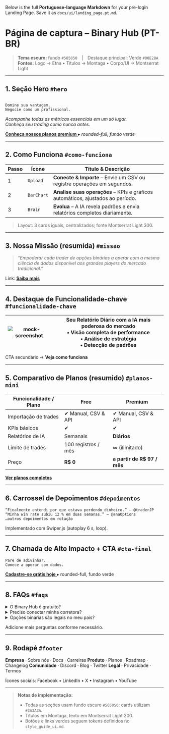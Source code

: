Below is the full **Portuguese-language Markdown** for your pre-login Landing Page.
Save it as `docs/ui/landing_page.pt.md`.


# Página de captura – Binary Hub (PT-BR)

> **Tema escuro:** fundo `#505050` | Destaque principal: Verde `#00E28A`  
> **Fontes:** Logo → Etna • Títulos → Montaga • Corpo/UI → Montserrat Light

---

## 1. Seção Hero  `#hero`

```

Domine sua vantagem.
Negocie como um profissional.

```

*Acompanhe todas as métricas essenciais em um só lugar.  
Conheça seu trading como nunca antes.*

[ **Conheça nossos planos premium** ]( /plans ) ▸ *rounded-full, fundo verde*

---

## 2. Como Funciona  `#como-funciona`

| Passo | Ícone      | Título & Descrição                                                               |
|-------|-----------|----------------------------------------------------------------------------------|
| 1     | `Upload`  | **Conecte & Importe** – Envie um CSV ou registre operações em segundos.           |
| 2     | `BarChart`| **Analise suas operações** – KPIs e gráficos automáticos, ajustados ao período.    |
| 3     | `Brain`   | **Evolua** – A IA revela padrões e envia relatórios completos diariamente.        |

> Layout: 3 cards iguais, centralizados; fonte Montserrat Light 300.

---

## 3. Nossa Missão (resumida)  `#missao`

> *“Empoderar cada trader de opções binárias a operar com a mesma ciência de dados disponível aos grandes players do mercado tradicional.”*

Link: **[Saiba mais]( /about )**

---

## 4. Destaque de Funcionalidade-chave  `#funcionalidade-chave`

| ![mock-screenshot](/img/ai-report-mock.png) | **Seu Relatório Diário com a IA mais poderosa do mercado**  <br> • Visão completa de performance  <br> • Análise de estratégia  <br> • Detecção de padrões |
|--------------------------------------------|---------------------------------------------------------------------------------------------------------------------------------------|

CTA secundário → **Veja como funciona**

---

## 5. Comparativo de Planos (resumido)  `#planos-mini`

| Funcionalidade / Plano     | **Free**                  | **Premium**                |
|----------------------------|---------------------------|----------------------------|
| Importação de trades       | ✔ Manual, CSV & API       | ✔ Manual, CSV & API        |
| KPIs básicos               | ✔                         | ✔                          |
| Relatórios de IA           | Semanais                  | **Diários**                |
| Limite de trades           | 100 registros / mês       | ∞ (ilimitado)              |
| Preço                      | **R$ 0**                  | **a partir de R$ 97 / mês**|

[ **Ver planos completos** ]( /plans )

---

## 6. Carrossel de Depoimentos  `#depoimentos`

```text
“Finalmente entendi por que estava perdendo dinheiro.” — @traderJP
“Minha win rate subiu 12 % em duas semanas.” — @anaOptions
…outros depoimentos em rotação
```

Implementado com Swiper.js (autoplay 6 s, loop).

---

## 7. Chamada de Alto Impacto + CTA  `#cta-final`

```
Pare de adivinhar.  
Comece a operar com dados.
```

[ **Cadastre-se grátis hoje** ](/auth/register) ▸ rounded-full, fundo verde

---

## 8. FAQs  `#faqs`

<details>
<summary>O Binary Hub é gratuito?</summary>
Sim. O plano Free permite até 100 trades por mês com KPIs essenciais.
</details>

<details>
<summary>Preciso conectar minha corretora?</summary>
Não. Você pode simplesmente fazer upload de um CSV ou inserir manualmente.
</details>

<details>
<summary>Opções binárias são legais no meu país?</summary>
A regulamentação varia. Verifique as leis locais e opere com responsabilidade.
</details>

Adicione mais perguntas conforme necessário.

---

## 9. Rodapé  `#footer`

**Empresa**  ·  Sobre nós · Docs · Carreiras
**Produto**  ·  Planos · Roadmap · Changelog
**Comunidade**  ·  Discord · Blog · Twitter
**Legal**  ·  Privacidade · Termos

Ícones sociais: Facebook • LinkedIn • X • Instagram • YouTube

---

> **Notas de implementação:**
>
> * Todas as seções usam fundo escuro `#505050`; cards utilizam `#3A3A3A`.
> * Títulos em Montaga, texto em Montserrat Light 300.
> * Botões e links verdes seguem tokens definidos no `style_guide_ui.md`.


